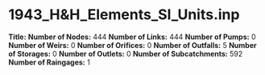 # 1943_H&H_Elements_SI_Units.inp
**Title:** 
**Number of Nodes:** 444
**Number of Links:** 444
**Number of Pumps:** 0
**Number of Weirs:** 0
**Number of Orifices:** 0
**Number of Outfalls:** 5
**Number of Storages:** 0
**Number of Outlets:** 0
**Number of Subcatchments:** 592
**Number of Raingages:** 1
